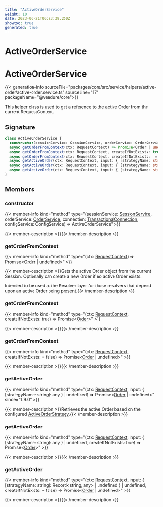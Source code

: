 ```yaml
---
title: "ActiveOrderService"
weight: 10
date: 2023-06-21T06:23:39.250Z
showtoc: true
generated: true
---
```

<!-- This file was generated from the Vendure source. Do not modify. Instead, re-run the "docs:build" script -->

# ActiveOrderService
<div class="symbol">


# ActiveOrderService

{{< generation-info sourceFile="packages/core/src/service/helpers/active-order/active-order.service.ts" sourceLine="17" packageName="@vendure/core">}}

This helper class is used to get a reference to the active Order from the current RequestContext.

## Signature

```TypeScript
class ActiveOrderService {
  constructor(sessionService: SessionService, orderService: OrderService, connection: TransactionalConnection, configService: ConfigService)
  async getOrderFromContext(ctx: RequestContext) => Promise<Order | undefined>;
  async getOrderFromContext(ctx: RequestContext, createIfNotExists: true) => Promise<Order>;
  async getOrderFromContext(ctx: RequestContext, createIfNotExists:  = false) => Promise<Order | undefined>;
  async getActiveOrder(ctx: RequestContext, input: { [strategyName: string]: any } | undefined) => Promise<Order | undefined>;
  async getActiveOrder(ctx: RequestContext, input: { [strategyName: string]: any } | undefined, createIfNotExists: true) => Promise<Order>;
  async getActiveOrder(ctx: RequestContext, input: { [strategyName: string]: Record<string, any> | undefined } | undefined, createIfNotExists:  = false) => Promise<Order | undefined>;
}
```
## Members

### constructor

{{< member-info kind="method" type="(sessionService: <a href='/typescript-api/services/session-service#sessionservice'>SessionService</a>, orderService: <a href='/typescript-api/services/order-service#orderservice'>OrderService</a>, connection: <a href='/typescript-api/data-access/transactional-connection#transactionalconnection'>TransactionalConnection</a>, configService: ConfigService) => ActiveOrderService"  >}}

{{< member-description >}}{{< /member-description >}}

### getOrderFromContext

{{< member-info kind="method" type="(ctx: <a href='/typescript-api/request/request-context#requestcontext'>RequestContext</a>) => Promise&#60;<a href='/typescript-api/entities/order#order'>Order</a> | undefined&#62;"  >}}

{{< member-description >}}Gets the active Order object from the current Session. Optionally can create a new Order if
no active Order exists.

Intended to be used at the Resolver layer for those resolvers that depend upon an active Order
being present.{{< /member-description >}}

### getOrderFromContext

{{< member-info kind="method" type="(ctx: <a href='/typescript-api/request/request-context#requestcontext'>RequestContext</a>, createIfNotExists: true) => Promise&#60;<a href='/typescript-api/entities/order#order'>Order</a>&#62;"  >}}

{{< member-description >}}{{< /member-description >}}

### getOrderFromContext

{{< member-info kind="method" type="(ctx: <a href='/typescript-api/request/request-context#requestcontext'>RequestContext</a>, createIfNotExists:  = false) => Promise&#60;<a href='/typescript-api/entities/order#order'>Order</a> | undefined&#62;"  >}}

{{< member-description >}}{{< /member-description >}}

### getActiveOrder

{{< member-info kind="method" type="(ctx: <a href='/typescript-api/request/request-context#requestcontext'>RequestContext</a>, input: { [strategyName: string]: any } | undefined) => Promise&#60;<a href='/typescript-api/entities/order#order'>Order</a> | undefined&#62;"  since="1.9.0" >}}

{{< member-description >}}Retrieves the active Order based on the configured <a href='/typescript-api/orders/active-order-strategy#activeorderstrategy'>ActiveOrderStrategy</a>.{{< /member-description >}}

### getActiveOrder

{{< member-info kind="method" type="(ctx: <a href='/typescript-api/request/request-context#requestcontext'>RequestContext</a>, input: { [strategyName: string]: any } | undefined, createIfNotExists: true) => Promise&#60;<a href='/typescript-api/entities/order#order'>Order</a>&#62;"  >}}

{{< member-description >}}{{< /member-description >}}

### getActiveOrder

{{< member-info kind="method" type="(ctx: <a href='/typescript-api/request/request-context#requestcontext'>RequestContext</a>, input: { [strategyName: string]: Record&#60;string, any&#62; | undefined } | undefined, createIfNotExists:  = false) => Promise&#60;<a href='/typescript-api/entities/order#order'>Order</a> | undefined&#62;"  >}}

{{< member-description >}}{{< /member-description >}}


</div>
